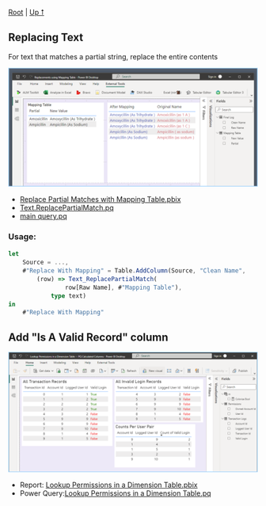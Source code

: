 [Root](https://github.com/ninmonkey/ninMonkQuery-examples) | [Up ⭡](./../readme.md)

## Replacing Text

For text that matches a partial string, replace the entire contents

![screenshot](./img/Replacements%20using%20Mapping%20Table.png)

- [Replace Partial Matches with Mapping Table.pbix](./Replacements%20using%20Mapping%20Table.pbix)
- [Text.ReplacePartialMatch.pq](./pq/Replacements%20using%20Mapping%20Table.function%20-%20Text.ReplacePartialMatches.pq)
- [main query.pq](./pq/Replacements%20using%20Mapping%20Table.query%20-%20main.pq)
<!-- - [mapping table.pq](./pq/Replacements%20using%20Mapping%20Table.query%20-%20mapping%20table.pq) -->

### Usage:

```typescript
let
    Source = ...,
    #"Replace With Mapping" = Table.AddColumn(Source, "Clean Name",
        (row) => Text_ReplacePartialMatch(
                row[Raw Name], #"Mapping Table"),
            type text)
in
    #"Replace With Mapping"
```

## Add "Is A Valid Record" column

![screen](./img/Lookup%20Permissions%20in%20a%20Dimension%20Table%20--%20PQ%20Calculated%20Columns.png)

- Report: [Lookup Permissions in a Dimension Table.pbix](./Lookup%20Permissions%20in%20a%20Dimension%20Table%20--%20PQ%20Calculated%20Columns.pbix)
- Power Query:[Lookup Permissions in a Dimension Table.pq](./pq/Lookup%20Permissions%20in%20a%20Dimension%20Table%20--%20PQ%20Calculated%20Columns.pq.md)

<!--

- [Text.ReplacePartialMatch.pq](./pq/Text.ReplacePartialMatch.pq)
- [Report.pbix](https://github.com/ninmonkey/ninMonkQuery-examples/blob/main/misc/Replacements%20using%20Mapping%20Table.pbix?raw=true) 
- ![Text.ReplacePartialMatch.mp4](./img/Text.ReplacePartialMatch.mp4)
-->

<!--
- [Report.pbix](./Replacements%20using%20Mapping%20Table.pbix) -->


<!-- https://user-images.githubusercontent.com/3892031/191777597-0dbda18e-dcf0-4915-84b6-7e5cf7129332.mp4
 -->


<!-- markdown mp4 on github only show if it's a bare url, or, if it's in a bug report issue, but not readme file.  -->
<!-- ![img func vid](./img/Text.ReplacePartialMatch.mp4) -->

